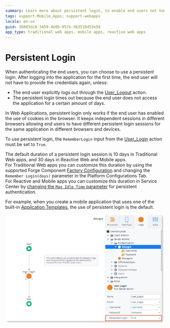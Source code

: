 ```yaml
---
summary: Learn more about persistent login, to enable end users not having to log in every time after their first successful login.
tags: support-Mobile_Apps; support-webapps
locale: en-us
guid: 36803dc8-3459-4e8b-957e-3b3519453e58
app_type: traditional web apps, mobile apps, reactive web apps
---
```


# Persistent Login

When authenticating the end users, you can choose to use a persistent login. After logging into the application for the first time, the end user will not have to provide the credentials again, unless:

* The end user explicitly logs out through the [User_Logout](<../../../../ref/apis/auto/users-api.final.md#User_Logout>) action.
* The persistent login times out because the end user does not access the application for a certain amount of days.

In Web Applications, persistent login only works if the end user has enabled the use of cookies in the browser. It keeps independent sessions in different browsers allowing end users to have different persistent login sessions for the same application in different browsers and devices.

To use persistent login, the `RememberLogin` input from the [User_Login](<../../../../ref/apis/auto/users-api.final.md#User_Login>) action must be set to `True`.

The default duration of a persistent login session is 10 days in Traditional Web apps, and 30 days in Reactive Web and Mobile apps.  
For Traditional Web apps you can customize this duration by using the supported Forge Component [Factory Configuration](https://www.outsystems.com/forge/component/25/factory-configuration/) and changing the `Remember Login(days)` parameter in the Platform Configurations Tab.  
For Reactive and Mobile apps you can customize this duration in Service Center by [changing the `Max Idle Time` parameter](<../../../../managing-the-applications-lifecycle/secure-the-applications/configure-authentication.md#configure-app-authentication-settings>) for persistent authentication.

For example, when you create a mobile application that uses one of the built-in [Application Templates](<../../../../develop/application-templates/intro.md>), the use of persistent login is the default.

![](images/userlogin-remember.png)
